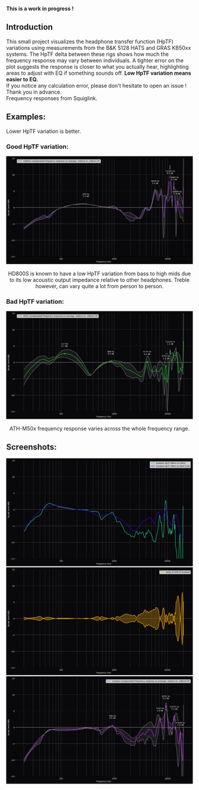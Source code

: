 **This is a work in progress !** 

## Introduction
This small project visualizes the headphone transfer function (HpTF) variations using measurements from the B&K 5128 HATS and GRAS KB50xx systems. The HpTF delta between these rigs shows how much the frequency response may vary between individuals. A tighter error on the plot suggests the response is closer to what you actually hear, highlighting areas to adjust with EQ if something sounds off. **Low HpTF variation means easier to EQ.**  
If you notice any calculation error, please don't hesitate to open an issue ! Thank you in advance.  
Frequency responses from Squiglink.

## Examples:
Lower HpTF variation is better.  
### Good HpTF variation:
<div align="center">
  <img src="img/hd800s_average_tilted_fr.png" alt="Average Frequency response of Sundara on both rigs"/>
  <p>HD800S is known to have a low HpTF variation from bass to high mids due to its low acoustic output impedance relative to other headphones. Treble however, can vary quite a lot from person to person.</p>
</div>

### Bad HpTF variation:
<div align="center">
  <img src="img/m50x_average_tilted_fr.png" alt="Average Frequency response of Sundara on both rigs"/>
  <p>ATH-M50x frequency response varies across the whole frequency range.</p>
</div>

## Screenshots:

<div align="center">
  <img src="img/sundara_hptf.png" alt="Sundara HpTF on GRAS and B&K5128"/>
  <img src="img/sundara_delta_hptf.png" alt="Dela of both HpTF"/>
  <img src="img/sundara_average_tilted_fr.png" alt="Average Frequency response of Sundara on both rigs"/>
</div>
